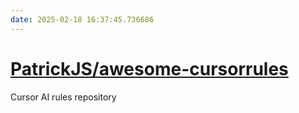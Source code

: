```yaml
---
date: 2025-02-18 16:37:45.736686
---
```


# [PatrickJS/awesome-cursorrules](https://github.com/PatrickJS/awesome-cursorrules)

Cursor AI rules repository